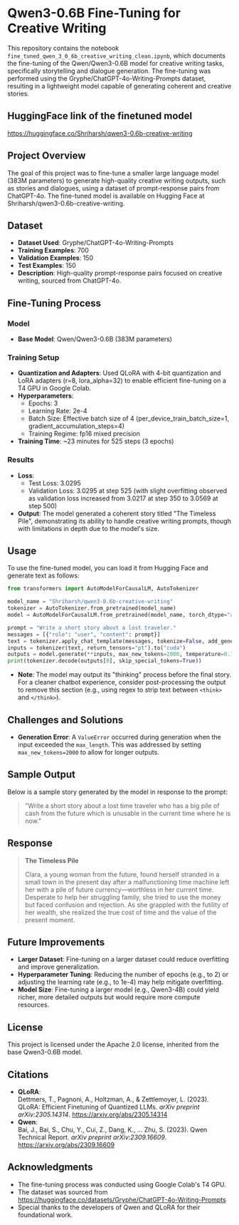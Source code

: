 # Qwen3-0.6B Fine-Tuning for Creative Writing

This repository contains the notebook `fine_tuned_qwen_3_0_6b_creative_writing_clean.ipynb`, which documents the fine-tuning of the Qwen/Qwen3-0.6B model for creative writing tasks, specifically storytelling and dialogue generation. The fine-tuning was performed using the Gryphe/ChatGPT-4o-Writing-Prompts dataset, resulting in a lightweight model capable of generating coherent and creative stories.

## HuggingFace link of the finetuned model
https://huggingface.co/Shriharsh/qwen3-0.6b-creative-writing

## Project Overview

The goal of this project was to fine-tune a smaller large language model (383M parameters) to generate high-quality creative writing outputs, such as stories and dialogues, using a dataset of prompt-response pairs from ChatGPT-4o. The fine-tuned model is available on Hugging Face at Shriharsh/qwen3-0.6b-creative-writing.

## Dataset

- **Dataset Used**: Gryphe/ChatGPT-4o-Writing-Prompts
- **Training Examples**: 700
- **Validation Examples**: 150
- **Test Examples**: 150
- **Description**: High-quality prompt-response pairs focused on creative writing, sourced from ChatGPT-4o.

## Fine-Tuning Process

### Model

- **Base Model**: Qwen/Qwen3-0.6B (383M parameters)

### Training Setup

- **Quantization and Adapters**: Used QLoRA with 4-bit quantization and LoRA adapters (r=8, lora_alpha=32) to enable efficient fine-tuning on a T4 GPU in Google Colab.
- **Hyperparameters**:
  - Epochs: 3
  - Learning Rate: 2e-4
  - Batch Size: Effective batch size of 4 (per_device_train_batch_size=1, gradient_accumulation_steps=4)
  - Training Regime: fp16 mixed precision
- **Training Time**: \~23 minutes for 525 steps (3 epochs)

### Results

- **Loss**:
  - Test Loss: 3.0295
  - Validation Loss: 3.0295 at step 525 (with slight overfitting observed as validation loss increased from 3.0217 at step 350 to 3.0569 at step 500)
- **Output**: The model generated a coherent story titled "The Timeless Pile", demonstrating its ability to handle creative writing prompts, though with limitations in depth due to the model's size.

## Usage

To use the fine-tuned model, you can load it from Hugging Face and generate text as follows:

```python
from transformers import AutoModelForCausalLM, AutoTokenizer

model_name = "Shriharsh/qwen3-0.6b-creative-writing"
tokenizer = AutoTokenizer.from_pretrained(model_name)
model = AutoModelForCausalLM.from_pretrained(model_name, torch_dtype="auto", device_map="auto")

prompt = "Write a short story about a lost traveler."
messages = [{"role": "user", "content": prompt}]
text = tokenizer.apply_chat_template(messages, tokenize=False, add_generation_prompt=True)
inputs = tokenizer(text, return_tensors="pt").to("cuda")
outputs = model.generate(**inputs, max_new_tokens=2000, temperature=0.7, top_p=0.9)
print(tokenizer.decode(outputs[0], skip_special_tokens=True))
```

- **Note**: The model may output its "thinking" process before the final story. For a cleaner chatbot experience, consider post-processing the output to remove this section (e.g., using regex to strip text between `<think>` and `</think>`).

## Challenges and Solutions

- **Generation Error**: A `ValueError` occurred during generation when the input exceeded the `max_length`. This was addressed by setting `max_new_tokens=2000` to allow for longer outputs.

## Sample Output

Below is a sample story generated by the model in response to the prompt:

> "Write a short story about a lost time traveler who has a big pile of cash from the future which is unusable in the current time where he is now."

## Response

> **The Timeless Pile**
>
> Clara, a young woman from the future, found herself stranded in a small town in the present day after a malfunctioning time machine left her with a pile of future currency—worthless in her current time. Desperate to help her struggling family, she tried to use the money but faced confusion and rejection. As she grappled with the futility of her wealth, she realized the true cost of time and the value of the present moment.

## Future Improvements

- **Larger Dataset**: Fine-tuning on a larger dataset could reduce overfitting and improve generalization.
- **Hyperparameter Tuning**: Reducing the number of epochs (e.g., to 2) or adjusting the learning rate (e.g., to 1e-4) may help mitigate overfitting.
- **Model Size**: Fine-tuning a larger model (e.g., Qwen3-4B) could yield richer, more detailed outputs but would require more compute resources.

## License

This project is licensed under the Apache 2.0 license, inherited from the base Qwen3-0.6B model.

## Citations

- **QLoRA**:\
  Dettmers, T., Pagnoni, A., Holtzman, A., & Zettlemoyer, L. (2023). QLoRA: Efficient Finetuning of Quantized LLMs. *arXiv preprint arXiv:2305.14314*. https://arxiv.org/abs/2305.14314
- **Qwen**:\
  Bai, J., Bai, S., Chu, Y., Cui, Z., Dang, K., ... Zhu, S. (2023). Qwen Technical Report. *arXiv preprint arXiv:2309.16609*. https://arxiv.org/abs/2309.16609

## Acknowledgments

- The fine-tuning process was conducted using Google Colab's T4 GPU.
- The dataset was sourced from https://huggingface.co/datasets/Gryphe/ChatGPT-4o-Writing-Prompts
- Special thanks to the developers of Qwen and QLoRA for their foundational work.
